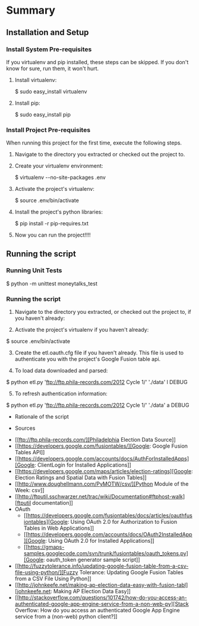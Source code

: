 Summary
=======

Installation and Setup
----------------------

### Install System Pre-requisites

If you virtualenv and pip installed, these steps can be skipped. If
you don't know for sure, run them, it won't hurt.

1. Install virtualenv:

   $ sudo easy_install virtualenv 

2. Install pip:

   $ sudo easy_install pip

### Install Project Pre-requisites

When running this project for the first time, execute the following
steps. 

1. Navigate to the directory you extracted or checked out the
project to.

2. Create your virtualenv environment:

   $ virtualenv --no-site-packages .env 

3. Activate the project's virtualenv:

   $ source .env/bin/activate

4. Install the project's python libraries:

   $ pip install -r pip-requires.txt

5. Now you can run the project!!!!

Running the script
------------------

### Running Unit Tests

$ python -m unittest moneytalks_test

### Running the script

1. Navigate to the directory you extracted, or checked out the project
   to, if you haven't already:

2. Activate the project's virtualenv if you haven't already:

$ source .env/bin/activate

3. Create the etl.oauth.cfg file if you haven't already. This file is
   used to authenticate you with the project's Google Fusion table
   api.

4. To load data downloaded and parsed:

$ python etl.py 'ftp://ftp.phila-records.com/2012 Cycle 1/' './data' l DEBUG

5. To refresh authentication information:

$ python etl.py 'ftp://ftp.phila-records.com/2012 Cycle 1/' './data' a DEBUG

* Rationale of the script

* Sources 

- [[ftp://ftp.phila-records.com/][Philadelphia Election Data Source]]
- [[https://developers.google.com/fusiontables/][Google: Google Fusion Tables API]]
- [[https://developers.google.com/accounts/docs/AuthForInstalledApps][Google: ClientLogin for Installed Applications]]
- [[https://developers.google.com/maps/articles/election-ratings][Google: Election Ratings and Spatial Data with Fusion Tables]]
- [[http://www.doughellmann.com/PyMOTW/csv/][Python Module of the Week: csv]]
- [[http://ftputil.sschwarzer.net/trac/wiki/Documentation#ftphost-walk][ftputil documentation]]
- OAuth
  - [[https://developers.google.com/fusiontables/docs/articles/oauthfusiontables][Google: Using OAuth 2.0 for Authorization to Fusion Tables in Web Applications]]
  - [[https://developers.google.com/accounts/docs/OAuth2InstalledApp][Google: Using OAuth 2.0 for Installed Applications]]
  - [[https://gmaps-samples.googlecode.com/svn/trunk/fusiontables/oauth_tokens.py][Google: oauth_token generator sample script]]
- [[http://fuzzytolerance.info/updating-google-fusion-table-from-a-csv-file-using-python/][Fuzzy Tolerance: Updating Google Fusion Tables from a CSV File Using Python]]
- [[http://johnkeefe.net/making-ap-election-data-easy-with-fusion-tabl][johnkeefe.net: Making AP Election Data Easy]]
- [[http://stackoverflow.com/questions/101742/how-do-you-access-an-authenticated-google-app-engine-service-from-a-non-web-py][Stack Overflow: How do you access an authenticated Google App Engine service from a (non-web) python client?]]

